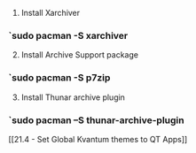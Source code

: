 1. Install Xarchiver

### `sudo pacman -S xarchiver

2. Install Archive Support package

### `sudo pacman -S p7zip

3. Install Thunar archive plugin

### `sudo pacman –S thunar-archive-plugin

[[21.4  - Set Global Kvantum themes to QT Apps]]


